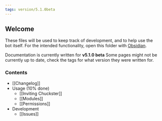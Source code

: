 ```yaml
---
tags: version/5.1.0beta
---
```


## Welcome
These files will be used to keep track of development, and to help use the bot itself. For the intended functionality, open this folder with [Obsidian](https://obsidian.md/).

Documentation is currently written for **v5.1.0 beta**
Some pages might not be currently up to date, check the tags for what version they were written for.

### Contents
- [[Changelog]]
- Usage (10% done)
	- [[Inviting Chuckster]]
	- [[Modules]]
	- [[Permissions]]
- Development
	- [[Issues]]